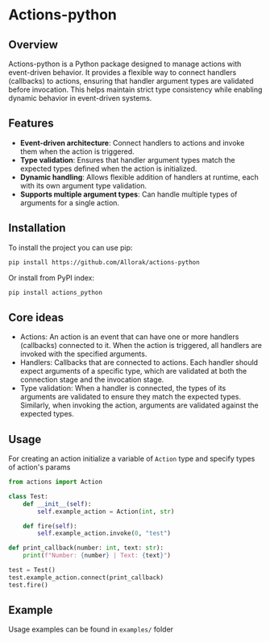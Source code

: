# Actions-python

## Overview
Actions-python is a Python package designed to manage actions with event-driven behavior. 
It provides a flexible way to connect handlers (callbacks) to actions, ensuring that handler argument types are 
validated before invocation. This helps maintain strict type consistency while enabling dynamic behavior 
in event-driven systems.

## Features
- **Event-driven architecture**: Connect handlers to actions and invoke them when the action is triggered.
- **Type validation**: Ensures that handler argument types match the expected types defined when the action is initialized.
- **Dynamic handling**: Allows flexible addition of handlers at runtime, each with its own argument type validation.
- **Supports multiple argument types**: Can handle multiple types of arguments for a single action.

## Installation

To install the project you can use pip:

```bash
pip install https://github.com/Allorak/actions-python
```

Or install from PyPI index:
```bash
pip install actions_python
```

## Core ideas
- Actions: An action is an event that can have one or more handlers (callbacks) connected to it. 
When the action is triggered, all handlers are invoked with the specified arguments.
- Handlers: Callbacks that are connected to actions. 
Each handler should expect arguments of a specific type, 
which are validated at both the connection stage and the invocation stage.
- Type validation: When a handler is connected, the types of its arguments are validated to ensure they match the
expected types. Similarly, when invoking the action, arguments are validated against the expected types.

## Usage
For creating an action initialize a variable of `Action` type and specify types of action's params
```python
from actions import Action

class Test:
    def __init__(self):
        self.example_action = Action(int, str)

    def fire(self):
        self.example_action.invoke(0, "test")

def print_callback(number: int, text: str):
    print(f"Number: {number} | Text: {text}")

test = Test()
test.example_action.connect(print_callback)
test.fire()
```

## Example
Usage examples can be found in `examples/` folder